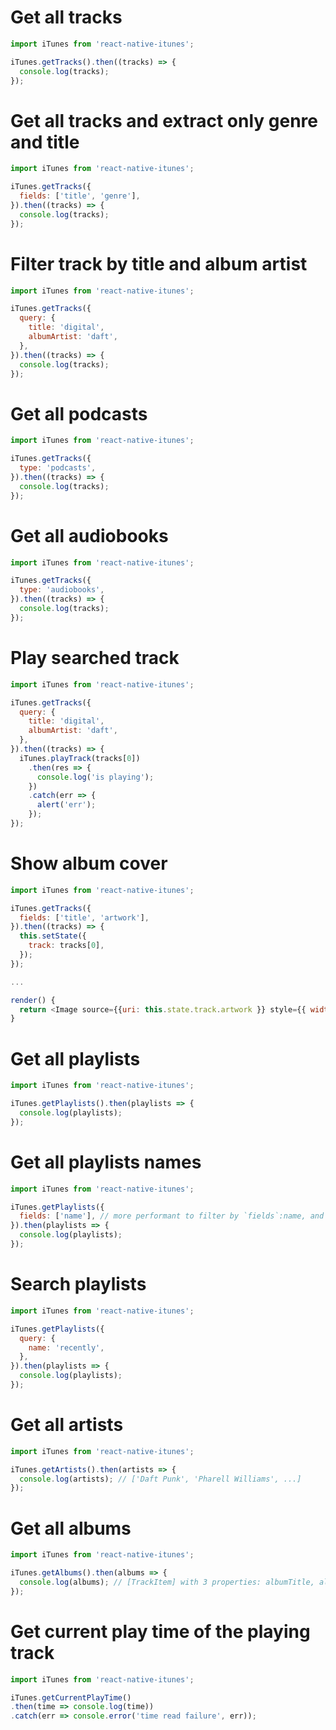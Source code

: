 # Get all tracks
```js
import iTunes from 'react-native-itunes';

iTunes.getTracks().then((tracks) => {
  console.log(tracks);
});

```
# Get all tracks and extract only genre and title
```js
import iTunes from 'react-native-itunes';

iTunes.getTracks({
  fields: ['title', 'genre'],
}).then((tracks) => {
  console.log(tracks);
});

```
# Filter track by title and album artist
```js
import iTunes from 'react-native-itunes';

iTunes.getTracks({
  query: {
    title: 'digital',
    albumArtist: 'daft',
  },
}).then((tracks) => {
  console.log(tracks);
});

```

# Get all podcasts
```js
import iTunes from 'react-native-itunes';

iTunes.getTracks({
  type: 'podcasts',
}).then((tracks) => {
  console.log(tracks);
});

```

# Get all audiobooks
```js
import iTunes from 'react-native-itunes';

iTunes.getTracks({
  type: 'audiobooks',
}).then((tracks) => {
  console.log(tracks);
});

```


# Play searched track
```js
import iTunes from 'react-native-itunes';

iTunes.getTracks({
  query: {
    title: 'digital',
    albumArtist: 'daft',
  },
}).then((tracks) => {
  iTunes.playTrack(tracks[0])
    .then(res => {
      console.log('is playing');
    })
    .catch(err => {
      alert('err');
    });
});

```

# Show album cover
```js
import iTunes from 'react-native-itunes';

iTunes.getTracks({
  fields: ['title', 'artwork'],
}).then((tracks) => {
  this.setState({
    track: tracks[0],
  });
});

...

render() {
  return <Image source={{uri: this.state.track.artwork }} style={{ width: 100, height: 100 }} />
}

```

# Get all playlists
```js
import iTunes from 'react-native-itunes';

iTunes.getPlaylists().then(playlists => {
  console.log(playlists);
});
```

# Get all playlists names
```js
import iTunes from 'react-native-itunes';

iTunes.getPlaylists({
  fields: ['name'], // more performant to filter by `fields`:name, and then `query`:name
}).then(playlists => {
  console.log(playlists);
});
```

# Search playlists
```js
import iTunes from 'react-native-itunes';

iTunes.getPlaylists({
  query: {
    name: 'recently',
  },
}).then(playlists => {
  console.log(playlists);
});
```

# Get all artists
```js
import iTunes from 'react-native-itunes';

iTunes.getArtists().then(artists => {
  console.log(artists); // ['Daft Punk', 'Pharell Williams', ...]
});
```

# Get all albums
```js
import iTunes from 'react-native-itunes';

iTunes.getAlbums().then(albums => {
  console.log(albums); // [TrackItem] with 3 properties: albumTitle, albumArtist and artwork
});
```


# Get current play time of the playing track
```js
import iTunes from 'react-native-itunes';

iTunes.getCurrentPlayTime()
.then(time => console.log(time))
.catch(err => console.error('time read failure', err));
```
